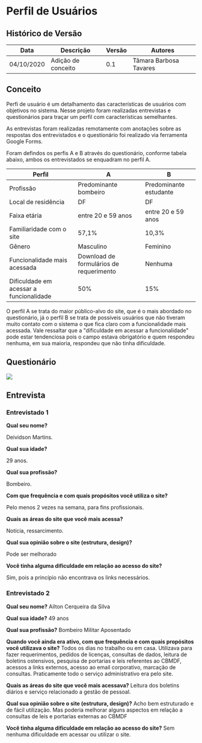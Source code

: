 # Perfil de Usuários

## Histórico de Versão 
| Data | Descrição | Versão | Autores |
| -------- | -------- | -------- | -------- |
| 04/10/2020 | Adição de conceito | 0.1 | Tâmara Barbosa Tavares |

## Conceito

Perfi de usuário é um detalhamento das características de usuários com objetivos no sistema. Nesse projeto foram realizadas entrevistas e questionários para traçar um perfil com características semelhantes.

As entrevistas foram realizadas remotamente com anotações sobre as respostas dos entrevistados e o questionário foi realizado via ferramenta Google Forms.

Foram defindos os perfis A e B através do questionário, conforme tabela abaixo, ambos os entrevistados se enquadram no perfil A.

| Perfil| A | B |
| -------- | -------- | -------- |
| Profissão | Predominante bombeiro | Predominante estudante | 
| Local de residência | DF | DF | 
| Faixa etária | entre 20 e 59 anos | entre 20 e 59 anos | 
| Familiaridade com o site | 57,1% | 10,3% | 
| Gênero | Masculino | Feminino | 
| Funcionalidade mais acessada | Download de formulários de requerimento | Nenhuma |
| Dificuldade em acessar a funcionalidade | 50% | 15% |

O perfil A se trata do maior público-alvo do site, que é o mais abordado no questionário, já o perfil B se trata de possíveis usuários que não tiveram muito contato com o sistema o que fica claro com a funcionalidade mais acessada. Vale ressaltar que a "dificuldade em acessar a funcionalidade" pode estar tendenciosa pois o campo estava obrigatório e quem respondeu nenhuma, em sua maioria, respondeu que não tinha dificuldade.

## Questionário

![](https://i.imgur.com/u5YCAj3.png)

## Entrevista
### Entrevistado 1

**Qual seu nome?**

Deividson Martins.

**Qual sua idade?**

29 anos.

**Qual sua profissão?**

Bombeiro.

**Com que frequência e com quais propósitos você utiliza o site?**

Pelo menos 2 vezes na semana, para fins profissionais.

**Quais as áreas do site que você mais acessa?**

Notícia, ressarcimento.

**Qual sua opinião sobre o site (estrutura, design)?**

Pode ser melhorado

**Você tinha alguma dificuldade em relação ao acesso do site?**

Sim, pois a princípio não encontrava os links necessários. 

### Entrevistado 2

**Qual seu nome?**
Ailton Cerqueira da Silva

**Qual sua idade?**
49 anos

**Qual sua profissão?**
Bombeiro Militar Aposentado

**Quando você ainda era ativo, com que frequência e com quais propósitos você utilizava o site?**
Todos os dias no trabalho ou em casa. Utilizava para fazer requerimentos, pedidos de licenças, consultas de dados, leitura de boletins ostensivos, pesquisa de portarias e leis referentes ao CBMDF, acessos a links externos, acesso ao email corporativo, marcação de consultas. Praticamente todo o serviço administrativo era pelo site.


**Quais as áreas do site que você mais acessava?**
Leitura dos boletins diários e serviço relacionado a gestão de pessoal.

**Qual sua opinião sobre o site (estrutura, design)?**
Acho bem estruturado e de fácil utilização. Mas poderia melhorar alguns aspectos em relação a consultas de leis e portarias externas ao CBMDF

**Você tinha alguma dificuldade em relação ao acesso do site?**
Sem nenhuma dificuldade em acessar ou utilizar o site.